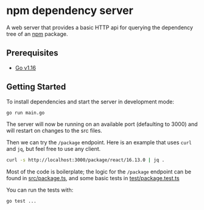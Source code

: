 # npm dependency server

A web server that provides a basic HTTP api for querying the dependency
tree of an [npm](https://npmjs.org) package.

## Prerequisites

* [Go v1.16](https://golang.org/dl/)

## Getting Started

To install dependencies and start the server in development mode:

```sh
go run main.go
```

The server will now be running on an available port (defaulting to 3000) and
will restart on changes to the src files.

Then we can try the `/package` endpoint. Here is an example that uses `curl` and
`jq`, but feel free to use any client.

```sh
curl -s http://localhost:3000/package/react/16.13.0 | jq .
```

Most of the code is boilerplate; the logic for the `/package` endpoint can be
found in [src/package.ts](api/api.go), and some basic tests in
[test/package.test.ts](api/api_test.go)

You can run the tests with:

```sh
go test ...
```

